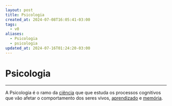 ```yaml
---
layout: post
title: Psicologia
created_at: 2024-07-08T16:05:41-03:00
tags:
  - v0
aliases:
  - Psicologia
  - psicologia
updated_at: 2024-07-16T01:24:20-03:00
---
```

# Psicologia
---

A Psicologia é o ramo da [ciência](_insight/2024/07/2024-07-08-Ciencia.md)  que que estuda os processos cognitivos que vão afetar o comportamento dos seres vivos, [aprendizado](mapas/2024-07-11-Auto_desenvolvimento.md) e [memória](_insight/2024/07/2024-07-08-Memoria.md). 